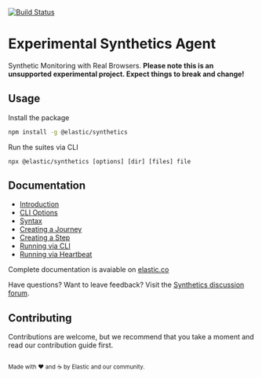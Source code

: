 [![Build Status](https://apm-ci.elastic.co/job/apm-agent-rum/job/elastic-synthetics/job/master/badge/icon)](https://apm-ci.elastic.co/job/apm-agent-rum/job/elastic-synthetics/job/master/)

# Experimental Synthetics Agent

Synthetic Monitoring with Real Browsers.
**Please note this is an unsupported experimental project. Expect things to break and change!**

## Usage

Install the package

```sh
npm install -g @elastic/synthetics
```

Run the suites via CLI

```
npx @elastic/synthetics [options] [dir] [files] file
```

## Documentation

- [Introduction](https://www.elastic.co/guide/en/observability/current/synthetic-monitoring.html)
- [CLI Options](https://www.elastic.co/guide/en/observability/current/synthetics-command-reference.html#elastic-synthetics-command)
- [Syntax](https://www.elastic.co/guide/en/observability/current/synthetics-create-test.html#synthetics-syntax)
- [Creating a Journey](https://www.elastic.co/guide/en/observability/current/synthetics-create-test.html#synthetics-create-journey)
- [Creating a Step](https://www.elastic.co/guide/en/observability/current/synthetics-create-test.html#synthetics-create-step)
- [Running via CLI](https://www.elastic.co/guide/en/observability/current/synthetics-create-test.html#synthetics-test-suite)
- [Running via Heartbeat](https://www.elastic.co/guide/en/observability/current/synthetics-create-test.html#synthetics-inline-journey)

Complete documentation is avaiable on [elastic.co](https://www.elastic.co/guide/en/observability/current/synthetic-monitoring.html)

Have questions? Want to leave feedback? Visit the [Synthetics discussion
forum](https://discuss.elastic.co/tags/c/observability/uptime/75/synthetics).

## Contributing

Contributions are welcome, but we recommend that you take a moment and read our contribution guide first.

<sup><br>Made with ♥️ and ☕️ by Elastic and our community.</sup>
